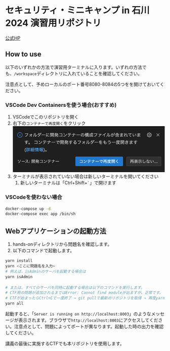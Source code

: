 # セキュリティ・ミニキャンプ in 石川 2024 演習用リポジトリ

[公式HP](https://www.security-camp.or.jp/minicamp/ishikawa2024.html)

## How to use

以下のいずれかの方法で演習用ターミナルに入ります。いずれの方法でも、`/workspace`ディレクトリに入れていることを確認してください。

注意点として、予めローカルのポート番号8080-8084の5つをを開けておいてください。

### VSCode Dev Containersを使う場合(おすすめ)

1. VSCodeでこのリポジトリを開く
2. 右下の`コンテナーで再度開く`をクリック <img src="./images/devcontainer.png" />
3. ターミナルが表示されていない場合は新しいターミナルを開いてください
   1. 新しいターミナルは「Ctrl+Shift+`` ` ``」で開けます

### VSCodeを使わない場合

```sh
docker-compose up -d
docker-compose exec app /bin/sh
```

## Webアプリケーションの起動方法

1. hands-onディレクトリから問題名を確認します。
2. 以下のコマンドで起動します。

```sh
yarn install
yarn <ここに問題名を入力>
# 例えば、isAdminのサーバを起動する場合は
yarn isAdmin

# または、すべてのサーバを同時に起動する場合は以下のコマンドを実行します。
# CTF用の問題が追加されるまではError: Cannot find moduleが出ますが、正常です。
# CTFが始まったらCtrl+Cで一度終了 → git pullで最新のリポジトリを取得 → 再度yarn allを実行してください。
yarn all
```

起動すると、「`Server is running on http://localhost:8003`」のようなメッセージが表示されます。ブラウザで`http://localhost:8003`にアクセスしてください。注意点として、問題によってポートが異なります。起動した時の出力を確認してください。

講義の最後に実施するCTFでも本リポジトリを使用します。
